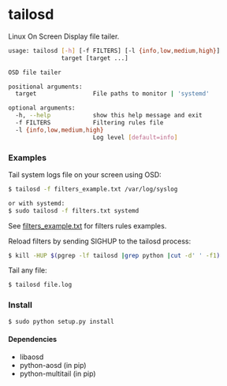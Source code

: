 tailosd
=======

Linux On Screen Display file tailer.

```bash
usage: tailosd [-h] [-f FILTERS] [-l {info,low,medium,high}]
               target [target ...]

OSD file tailer

positional arguments:
  target                File paths to monitor | 'systemd'

optional arguments:
  -h, --help            show this help message and exit
  -f FILTERS            Filtering rules file
  -l {info,low,medium,high}
                        Log level [default=info]
```

### Examples

Tail system logs file on your screen using OSD:
```bash
$ tailosd -f filters_example.txt /var/log/syslog

or with systemd:
$ sudo tailosd -f filters.txt systemd
```
See [filters_example.txt](filters_example.txt) for filters rules examples.

Reload filters by sending SIGHUP to the tailosd process:
```bash
$ kill -HUP $(pgrep -lf tailosd |grep python |cut -d' ' -f1)
```

Tail any file:
```bash
$ tailosd file.log
```

### Install

```bash
$ sudo python setup.py install
```
#### Dependencies

* libaosd
* python-aosd (in pip)
* python-multitail (in pip)

